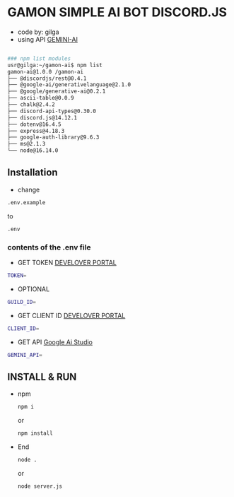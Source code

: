 # GAMON SIMPLE AI BOT DISCORD.JS
- code by: gilga
- using API [GEMINI-AI](https://aistudio.google.com/app/apikey)
```sh

### npm list modules
usr@gilga:~/gamon-ai$ npm list 
gamon-ai@1.0.0 /gamon-ai
├── @discordjs/rest@0.4.1
├── @google-ai/generativelanguage@2.1.0
├── @google/generative-ai@0.2.1
├── ascii-table@0.0.9
├── chalk@2.4.2
├── discord-api-types@0.30.0
├── discord.js@14.12.1
├── dotenv@16.4.5
├── express@4.18.3
├── google-auth-library@9.6.3
├── ms@2.1.3
└── node@16.14.0
```
## Installation

* change
```sh
.env.example
```
to
```sh
.env
```
### contents of the .env file
* GET TOKEN [DEVELOVER PORTAL](https://discord.com/developers)
```sh
TOKEN=
```
* OPTIONAL
```sh
GUILD_ID=
```
* GET CLIENT ID [DEVELOVER PORTAL](https://discord.com/developers)
```sh
CLIENT_ID=
```
* GET API [Google Ai Studio](https://aistudio.google.com/app/apikey)
```sh
GEMINI_API=
```
## INSTALL & RUN
* npm
  ```sh
  npm i
  ```
  or
  ```sh
  npm install
  ```

* End
  ```sh
  node .
  ```
  or
  ```sh
  node server.js
  ```
